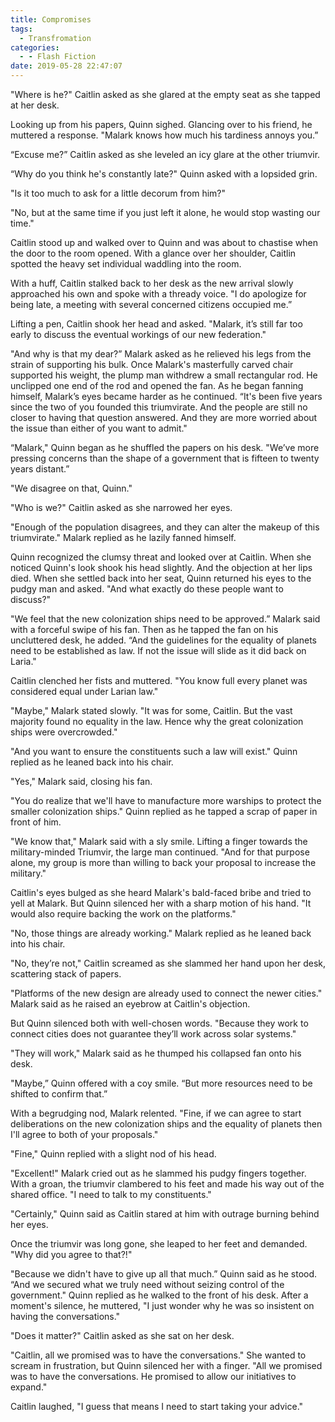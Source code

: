 ```yaml
---
title: Compromises
tags:
  - Transfromation
categories:
  - - Flash Fiction
date: 2019-05-28 22:47:07
---
```


"Where is he?" Caitlin asked as she glared at the empty seat as she tapped at her desk. 

Looking up from his papers, Quinn sighed.  Glancing over to his friend, he muttered a response.  "Malark knows how much his tardiness annoys you.” 

“Excuse me?”  Caitlin asked as she leveled an icy glare at the other triumvir. 

“Why do you think he's constantly late?" Quinn asked with a lopsided grin. 

"Is it too much to ask for a little decorum from him?" 

"No, but at the same time if you just left it alone, he would stop wasting our time.<!-- more -->" 

Caitlin stood up and walked over to Quinn and was about to chastise when the door to the room opened.  With a glance over her shoulder, Caitlin spotted the heavy set individual waddling into the room. 

With a huff, Caitlin stalked back to her desk as the new arrival slowly approached his own and spoke with a thready voice.  "I do apologize for being late, a  meeting with several concerned citizens occupied me.” 

Lifting a pen, Caitlin shook her head and asked. "Malark, it’s still far too early to discuss the eventual workings of our new federation." 

"And why is that my dear?”  Malark asked as he relieved his legs from the strain of supporting his bulk.   Once Malark's masterfully carved chair supported his weight, the plump man withdrew a small rectangular rod.  He unclipped one end of the rod and opened the fan.  As he began fanning himself, Malark’s eyes became harder as he continued. “It's been five years since the two of you founded this triumvirate.  And the people are still no closer to having that question answered.  And they are more worried about the  issue than either of you want to admit." 

“Malark,"  Quinn began as he shuffled the papers on his desk.  "We’ve more  pressing concerns than the shape of a government that is fifteen to  twenty years distant.” 

"We disagree on that, Quinn." 

"Who is we?" Caitlin asked as she narrowed her eyes. 

"Enough of the population disagrees, and they can alter the makeup of this triumvirate." Malark replied as he lazily fanned himself. 

Quinn recognized the clumsy threat and looked over at Caitlin. When she noticed Quinn's look shook his head slightly.  And the objection at her lips died.  When she settled back into her seat, Quinn returned his eyes to the pudgy man and asked.   "And what exactly do these people want to discuss?" 

"We feel that the new colonization ships need to be approved.”  Malark said with a forceful swipe of his fan.  Then as he tapped the fan on his uncluttered desk, he added.  “And the guidelines for the equality of planets need to be established as law.  If not the issue will slide as it did back on Laria." 

Caitlin clenched her fists and muttered. "You know full every planet was considered equal under Larian law." 

"Maybe," Malark stated slowly. "It was for some, Caitlin.  But the vast majority found no equality in the law.  Hence why the great colonization ships were overcrowded." 

"And you want to ensure the constituents such a law will exist."  Quinn replied as he leaned back into his chair. 

"Yes," Malark said, closing his fan. 

"You  do realize that we'll have to manufacture more warships to protect the smaller colonization ships."  Quinn replied as he tapped a scrap of paper in front of him. 

"We know that," Malark said with a sly smile.  Lifting a finger towards the military-minded Triumvir, the large man continued.  "And for that purpose alone, my group  is more than willing to back your proposal to increase the military." 

Caitlin's eyes bulged as she heard Malark's bald-faced bribe and tried to yell at Malark.  But Quinn silenced her with a sharp motion of his hand.  "It would also require backing the work on the platforms." 

"No, those things are already working."  Malark replied as he leaned back into his chair. 

"No, they’re not," Caitlin screamed as she slammed her hand upon her desk, scattering stack of papers. 

"Platforms of the new design are already used to connect the newer cities." Malark said as he raised an eyebrow at Caitlin's objection. 

But  Quinn silenced both with well-chosen words. "Because they work to connect cities does not guarantee they’ll work across solar systems." 

"They will work," Malark said as he thumped his collapsed fan onto his desk. 

"Maybe,” Quinn offered with a coy smile.  “But more resources need to be shifted to confirm that.”

With a begrudging nod, Malark relented. "Fine, if we can agree to start deliberations on the new colonization ships and the equality of planets then I'll agree to  both of your proposals." 

"Fine," Quinn replied with a slight nod of his head. 

"Excellent!" Malark cried out as he slammed his pudgy fingers together.  With a groan, the triumvir clambered to his feet and made his way out of the shared office.  "I need to talk to my constituents." 

"Certainly," Quinn said as Caitlin stared at him with outrage burning behind her eyes. 

Once the triumvir was long gone, she leaped to her feet and demanded.  "Why did you agree to that?!" 

"Because  we didn't have to give up all that much.” Quinn said as he stood.  “And  we secured what we truly need without seizing control of the  government."  Quinn replied as he walked to the front of his desk.   After a moment's silence, he muttered, "I just wonder why he was so  insistent on having the conversations." 

"Does it matter?" Caitlin asked as she sat on her desk. 

"Caitlin,  all we promised was to have the conversations."  She wanted to scream in frustration, but Quinn silenced her with a finger.  "All we promised was to have the conversations.  He promised to allow our initiatives to  expand." 

Caitlin laughed, "I guess that means I need to start taking your advice."